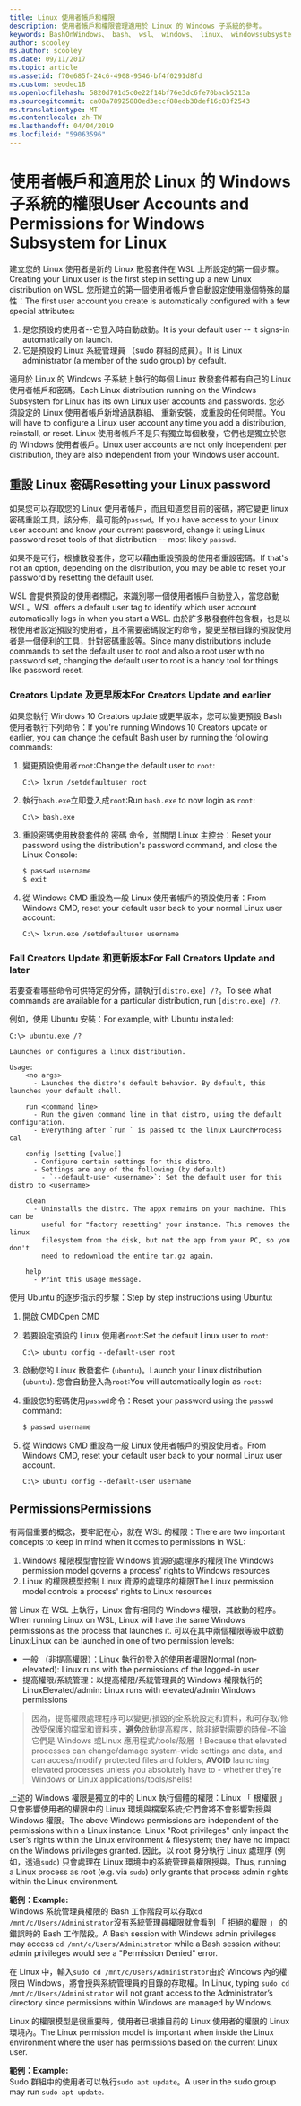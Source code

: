 ```yaml
---
title: Linux 使用者帳戶和權限
description: 使用者帳戶和權限管理適用於 Linux 的 Windows 子系統的參考。
keywords: BashOnWindows、 bash、 wsl、 windows、 linux、 windowssubsystem、 ubuntu、 使用者帳戶的 windows 子系統
author: scooley
ms.author: scooley
ms.date: 09/11/2017
ms.topic: article
ms.assetid: f70e685f-24c6-4908-9546-bf4f0291d8fd
ms.custom: seodec18
ms.openlocfilehash: 5820d701d5c0e22f14bf76e3dc6fe70bacb5213a
ms.sourcegitcommit: ca08a78925880ed3eccf88edb30def16c83f2543
ms.translationtype: MT
ms.contentlocale: zh-TW
ms.lasthandoff: 04/04/2019
ms.locfileid: "59063596"
---
```

# <a name="user-accounts-and-permissions-for-windows-subsystem-for-linux"></a><span data-ttu-id="fb97d-104">使用者帳戶和適用於 Linux 的 Windows 子系統的權限</span><span class="sxs-lookup"><span data-stu-id="fb97d-104">User Accounts and Permissions for Windows Subsystem for Linux</span></span>

<span data-ttu-id="fb97d-105">建立您的 Linux 使用者是新的 Linux 散發套件在 WSL 上所設定的第一個步驟。</span><span class="sxs-lookup"><span data-stu-id="fb97d-105">Creating your Linux user is the first step in setting up a new Linux distribution on WSL.</span></span>  <span data-ttu-id="fb97d-106">您所建立的第一個使用者帳戶會自動設定使用幾個特殊的屬性：</span><span class="sxs-lookup"><span data-stu-id="fb97d-106">The first user account you create is automatically configured with a few special attributes:</span></span>

1. <span data-ttu-id="fb97d-107">是您預設的使用者--它登入時自動啟動。</span><span class="sxs-lookup"><span data-stu-id="fb97d-107">It is your default user -- it signs-in automatically on launch.</span></span>
1. <span data-ttu-id="fb97d-108">它是預設的 Linux 系統管理員 （sudo 群組的成員）。</span><span class="sxs-lookup"><span data-stu-id="fb97d-108">It is Linux administrator (a member of the sudo group) by default.</span></span>

<span data-ttu-id="fb97d-109">適用於 Linux 的 Windows 子系統上執行的每個 Linux 散發套件都有自己的 Linux 使用者帳戶和密碼。</span><span class="sxs-lookup"><span data-stu-id="fb97d-109">Each Linux distribution running on the Windows Subsystem for Linux has its own Linux user accounts and passwords.</span></span>  <span data-ttu-id="fb97d-110">您必須設定的 Linux 使用者帳戶新增通訊群組、 重新安裝，或重設的任何時間。</span><span class="sxs-lookup"><span data-stu-id="fb97d-110">You will have to configure a Linux user account any time you add a distribution, reinstall, or reset.</span></span>  <span data-ttu-id="fb97d-111">Linux 使用者帳戶不是只有獨立每個散發，它們也是獨立於您的 Windows 使用者帳戶。</span><span class="sxs-lookup"><span data-stu-id="fb97d-111">Linux user accounts are not only independent per distribution, they are also independent from your Windows user account.</span></span>

## <a name="resetting-your-linux-password"></a><span data-ttu-id="fb97d-112">重設 Linux 密碼</span><span class="sxs-lookup"><span data-stu-id="fb97d-112">Resetting your Linux password</span></span>

<span data-ttu-id="fb97d-113">如果您可以存取您的 Linux 使用者帳戶，而且知道您目前的密碼，將它變更 linux 密碼重設工具，該分佈，最可能的`passwd`。</span><span class="sxs-lookup"><span data-stu-id="fb97d-113">If you have access to your Linux user account and know your current password, change it using Linux password reset tools of that distribution -- most likely `passwd`.</span></span>

<span data-ttu-id="fb97d-114">如果不是可行，根據散發套件，您可以藉由重設預設的使用者重設密碼。</span><span class="sxs-lookup"><span data-stu-id="fb97d-114">If that's not an option, depending on the distribution, you may be able to reset your password by resetting the default user.</span></span>

<span data-ttu-id="fb97d-115">WSL 會提供預設的使用者標記，來識別哪一個使用者帳戶自動登入，當您啟動 WSL。</span><span class="sxs-lookup"><span data-stu-id="fb97d-115">WSL offers a default user tag to identify which user account automatically logs in when you start a WSL.</span></span>  <span data-ttu-id="fb97d-116">由於許多散發套件包含根，也是以根使用者設定預設的使用者，且不需要密碼設定的命令，變更至根目錄的預設使用者是一個便利的工具，針對密碼重設等。</span><span class="sxs-lookup"><span data-stu-id="fb97d-116">Since many distributions include commands to set the default user to root and also a root user with no password set, changing the default user to root is a handy tool for things like password reset.</span></span>

### <a name="for-creators-update-and-earlier"></a><span data-ttu-id="fb97d-117">Creators Update 及更早版本</span><span class="sxs-lookup"><span data-stu-id="fb97d-117">For Creators Update and earlier</span></span>
<span data-ttu-id="fb97d-118">如果您執行 Windows 10 Creators update 或更早版本，您可以變更預設 Bash 使用者執行下列命令：</span><span class="sxs-lookup"><span data-stu-id="fb97d-118">If you're running Windows 10 Creators update or earlier, you can change the default Bash user by running the following commands:</span></span>

1. <span data-ttu-id="fb97d-119">變更預設使用者`root`:</span><span class="sxs-lookup"><span data-stu-id="fb97d-119">Change the default user to `root`:</span></span>

    ```console
    C:\> lxrun /setdefaultuser root
    ```

1. <span data-ttu-id="fb97d-120">執行`bash.exe`立即登入成`root`:</span><span class="sxs-lookup"><span data-stu-id="fb97d-120">Run `bash.exe` to now login as `root`:</span></span>

    ```console
    C:\> bash.exe
    ```

1. <span data-ttu-id="fb97d-121">重設密碼使用散發套件的 密碼 命令，並關閉 Linux 主控台：</span><span class="sxs-lookup"><span data-stu-id="fb97d-121">Reset your password using the distribution's password command, and close the Linux Console:</span></span>

    ```BASH
    $ passwd username
    $ exit
    ```

1. <span data-ttu-id="fb97d-122">從 Windows CMD 重設為一般 Linux 使用者帳戶的預設使用者：</span><span class="sxs-lookup"><span data-stu-id="fb97d-122">From Windows CMD, reset your default user back to your normal Linux user account:</span></span>

    ```console
    C:\> lxrun.exe /setdefaultuser username
    ```

### <a name="for-fall-creators-update-and-later"></a><span data-ttu-id="fb97d-123">Fall Creators Update 和更新版本</span><span class="sxs-lookup"><span data-stu-id="fb97d-123">For Fall Creators Update and later</span></span>
<span data-ttu-id="fb97d-124">若要查看哪些命令可供特定的分佈，請執行`[distro.exe] /?`。</span><span class="sxs-lookup"><span data-stu-id="fb97d-124">To see what commands are available for a particular distribution, run `[distro.exe] /?`.</span></span>
    
<span data-ttu-id="fb97d-125">例如，使用 Ubuntu 安裝：</span><span class="sxs-lookup"><span data-stu-id="fb97d-125">For example, with Ubuntu installed:</span></span>

```console
C:\> ubuntu.exe /?

Launches or configures a linux distribution.

Usage:
    <no args>
      - Launches the distro's default behavior. By default, this launches your default shell.

    run <command line>
      - Run the given command line in that distro, using the default configuration.
      - Everything after `run ` is passed to the linux LaunchProcess cal

    config [setting [value]]
      - Configure certain settings for this distro.
      - Settings are any of the following (by default)
        - `--default-user <username>`: Set the default user for this distro to <username>

    clean
      - Uninstalls the distro. The appx remains on your machine. This can be
        useful for "factory resetting" your instance. This removes the linux
        filesystem from the disk, but not the app from your PC, so you don't
        need to redownload the entire tar.gz again.

    help
      - Print this usage message.
```

<span data-ttu-id="fb97d-126">使用 Ubuntu 的逐步指示的步驟：</span><span class="sxs-lookup"><span data-stu-id="fb97d-126">Step by step instructions using Ubuntu:</span></span>

1. <span data-ttu-id="fb97d-127">開啟 CMD</span><span class="sxs-lookup"><span data-stu-id="fb97d-127">Open CMD</span></span>
1. <span data-ttu-id="fb97d-128">若要設定預設的 Linux 使用者`root`:</span><span class="sxs-lookup"><span data-stu-id="fb97d-128">Set the default Linux user to `root`:</span></span>

    ```console
    C:\> ubuntu config --default-user root
    ```    

1. <span data-ttu-id="fb97d-129">啟動您的 Linux 散發套件 (`ubuntu`)。</span><span class="sxs-lookup"><span data-stu-id="fb97d-129">Launch your Linux distribution (`ubuntu`).</span></span>  <span data-ttu-id="fb97d-130">您會自動登入為`root`:</span><span class="sxs-lookup"><span data-stu-id="fb97d-130">You will automatically login as `root`:</span></span>

1. <span data-ttu-id="fb97d-131">重設您的密碼使用`passwd`命令：</span><span class="sxs-lookup"><span data-stu-id="fb97d-131">Reset your password using the `passwd` command:</span></span>

    ```BASH
    $ passwd username
    ```

1. <span data-ttu-id="fb97d-132">從 Windows CMD 重設為一般 Linux 使用者帳戶的預設使用者。</span><span class="sxs-lookup"><span data-stu-id="fb97d-132">From Windows CMD, reset your default user back to your normal Linux user account.</span></span>

    ```console
    C:\> ubuntu config --default-user username
    ```

## <a name="permissions"></a><span data-ttu-id="fb97d-133">Permissions</span><span class="sxs-lookup"><span data-stu-id="fb97d-133">Permissions</span></span>

<span data-ttu-id="fb97d-134">有兩個重要的概念，要牢記在心，就在 WSL 的權限：</span><span class="sxs-lookup"><span data-stu-id="fb97d-134">There are two important concepts to keep in mind when it comes to permissions in WSL:</span></span>

1. <span data-ttu-id="fb97d-135">Windows 權限模型會控管 Windows 資源的處理序的權限</span><span class="sxs-lookup"><span data-stu-id="fb97d-135">The Windows permission model governs a process' rights to Windows resources</span></span>
2. <span data-ttu-id="fb97d-136">Linux 的權限模型控制 Linux 資源的處理序的權限</span><span class="sxs-lookup"><span data-stu-id="fb97d-136">The Linux permission model controls a process' rights to Linux resources</span></span>

<span data-ttu-id="fb97d-137">當 Linux 在 WSL 上執行，Linux 會有相同的 Windows 權限，其啟動的程序。</span><span class="sxs-lookup"><span data-stu-id="fb97d-137">When running Linux on WSL, Linux will have the same Windows permissions as the process that launches it.</span></span> <span data-ttu-id="fb97d-138">可以在其中兩個權限等級中啟動 Linux:</span><span class="sxs-lookup"><span data-stu-id="fb97d-138">Linux can be launched in one of two permission levels:</span></span>

* <span data-ttu-id="fb97d-139">一般 （非提高權限）：Linux 執行的登入的使用者權限</span><span class="sxs-lookup"><span data-stu-id="fb97d-139">Normal (non-elevated): Linux runs with the permissions of the logged-in user</span></span>
* <span data-ttu-id="fb97d-140">提高權限/系統管理：以提高權限/系統管理員的 Windows 權限執行的 Linux</span><span class="sxs-lookup"><span data-stu-id="fb97d-140">Elevated/admin: Linux runs with elevated/admin Windows permissions</span></span>

> <span data-ttu-id="fb97d-141">因為，提高權限處理程序可以變更/損毀的全系統設定和資料，和可存取/修改受保護的檔案和資料夾，**避免**啟動提高程序，除非絕對需要的時候-不論它們是 Windows 或Linux 應用程式/tools/殼層 ！</span><span class="sxs-lookup"><span data-stu-id="fb97d-141">Because that elevated processes can change/damage system-wide settings and data, and can access/modify protected files and folders, **AVOID** launching elevated processes unless you absolutely have to - whether they're Windows or Linux applications/tools/shells!</span></span>

<span data-ttu-id="fb97d-142">上述的 Windows 權限是獨立的中的 Linux 執行個體的權限：Linux 「 根權限 」 只會影響使用者的權限中的 Linux 環境與檔案系統;它們會將不會影響對授與 Windows 權限。</span><span class="sxs-lookup"><span data-stu-id="fb97d-142">The above Windows permissions are independent of the permissions within a Linux instance: Linux "Root privileges" only impact the user’s rights within the Linux environment & filesystem; they have no impact on the Windows privileges granted.</span></span> <span data-ttu-id="fb97d-143">因此，以 root 身分執行 Linux 處理序 (例如，透過`sudo`) 只會處理在 Linux 環境中的系統管理員權限授與。</span><span class="sxs-lookup"><span data-stu-id="fb97d-143">Thus, running a Linux process as root (e.g. via `sudo`) only grants that process admin rights within the Linux environment.</span></span>

**<span data-ttu-id="fb97d-144">範例：</span><span class="sxs-lookup"><span data-stu-id="fb97d-144">Example:</span></span>**    
<span data-ttu-id="fb97d-145">Windows 系統管理員權限的 Bash 工作階段可以存取`cd /mnt/c/Users/Administrator`沒有系統管理員權限就會看到 「 拒絕的權限 」 的錯誤時的 Bash 工作階段。</span><span class="sxs-lookup"><span data-stu-id="fb97d-145">A Bash session with Windows admin privileges may access `cd /mnt/c/Users/Administrator` while a Bash session without admin privileges would see a "Permission Denied" error.</span></span>

<span data-ttu-id="fb97d-146">在 Linux 中，輸入`sudo cd /mnt/c/Users/Administrator`由於 Windows 內的權限由 Windows，將會授與系統管理員的目錄的存取權。</span><span class="sxs-lookup"><span data-stu-id="fb97d-146">In Linux, typing `sudo cd /mnt/c/Users/Administrator` will not grant access to the Administrator’s directory since permissions within Windows are managed by Windows.</span></span>

<span data-ttu-id="fb97d-147">Linux 的權限模型是很重要時，使用者已根據目前的 Linux 使用者的權限的 Linux 環境內。</span><span class="sxs-lookup"><span data-stu-id="fb97d-147">The Linux permission model is important when inside the Linux environment where the user has permissions based on the current Linux user.</span></span>

**<span data-ttu-id="fb97d-148">範例：</span><span class="sxs-lookup"><span data-stu-id="fb97d-148">Example:</span></span>**  
<span data-ttu-id="fb97d-149">Sudo 群組中的使用者可以執行`sudo apt update`。</span><span class="sxs-lookup"><span data-stu-id="fb97d-149">A user in the sudo group may run `sudo apt update`.</span></span>
